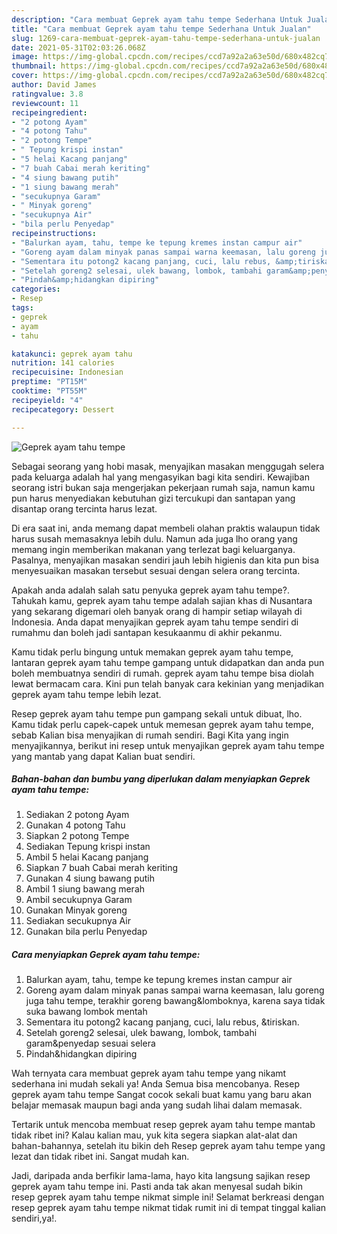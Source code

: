 ```yaml
---
description: "Cara membuat Geprek ayam tahu tempe Sederhana Untuk Jualan"
title: "Cara membuat Geprek ayam tahu tempe Sederhana Untuk Jualan"
slug: 1269-cara-membuat-geprek-ayam-tahu-tempe-sederhana-untuk-jualan
date: 2021-05-31T02:03:26.068Z
image: https://img-global.cpcdn.com/recipes/ccd7a92a2a63e50d/680x482cq70/geprek-ayam-tahu-tempe-foto-resep-utama.jpg
thumbnail: https://img-global.cpcdn.com/recipes/ccd7a92a2a63e50d/680x482cq70/geprek-ayam-tahu-tempe-foto-resep-utama.jpg
cover: https://img-global.cpcdn.com/recipes/ccd7a92a2a63e50d/680x482cq70/geprek-ayam-tahu-tempe-foto-resep-utama.jpg
author: David James
ratingvalue: 3.8
reviewcount: 11
recipeingredient:
- "2 potong Ayam"
- "4 potong Tahu"
- "2 potong Tempe"
- " Tepung krispi instan"
- "5 helai Kacang panjang"
- "7 buah Cabai merah keriting"
- "4 siung bawang putih"
- "1 siung bawang merah"
- "secukupnya Garam"
- " Minyak goreng"
- "secukupnya Air"
- "bila perlu Penyedap"
recipeinstructions:
- "Balurkan ayam, tahu, tempe ke tepung kremes instan campur air"
- "Goreng ayam dalam minyak panas sampai warna keemasan, lalu goreng juga tahu tempe, terakhir goreng bawang&amp;lomboknya, karena saya tidak suka bawang lombok mentah"
- "Sementara itu potong2 kacang panjang, cuci, lalu rebus, &amp;tiriskan."
- "Setelah goreng2 selesai, ulek bawang, lombok, tambahi garam&amp;penyedap sesuai selera"
- "Pindah&amp;hidangkan dipiring"
categories:
- Resep
tags:
- geprek
- ayam
- tahu

katakunci: geprek ayam tahu 
nutrition: 141 calories
recipecuisine: Indonesian
preptime: "PT15M"
cooktime: "PT55M"
recipeyield: "4"
recipecategory: Dessert

---
```



![Geprek ayam tahu tempe](https://img-global.cpcdn.com/recipes/ccd7a92a2a63e50d/680x482cq70/geprek-ayam-tahu-tempe-foto-resep-utama.jpg)

Sebagai seorang yang hobi masak, menyajikan masakan menggugah selera pada keluarga adalah hal yang mengasyikan bagi kita sendiri. Kewajiban seorang istri bukan saja mengerjakan pekerjaan rumah saja, namun kamu pun harus menyediakan kebutuhan gizi tercukupi dan santapan yang disantap orang tercinta harus lezat.

Di era  saat ini, anda memang dapat membeli olahan praktis walaupun tidak harus susah memasaknya lebih dulu. Namun ada juga lho orang yang memang ingin memberikan makanan yang terlezat bagi keluarganya. Pasalnya, menyajikan masakan sendiri jauh lebih higienis dan kita pun bisa menyesuaikan masakan tersebut sesuai dengan selera orang tercinta. 



Apakah anda adalah salah satu penyuka geprek ayam tahu tempe?. Tahukah kamu, geprek ayam tahu tempe adalah sajian khas di Nusantara yang sekarang digemari oleh banyak orang di hampir setiap wilayah di Indonesia. Anda dapat menyajikan geprek ayam tahu tempe sendiri di rumahmu dan boleh jadi santapan kesukaanmu di akhir pekanmu.

Kamu tidak perlu bingung untuk memakan geprek ayam tahu tempe, lantaran geprek ayam tahu tempe gampang untuk didapatkan dan anda pun boleh membuatnya sendiri di rumah. geprek ayam tahu tempe bisa diolah lewat bermacam cara. Kini pun telah banyak cara kekinian yang menjadikan geprek ayam tahu tempe lebih lezat.

Resep geprek ayam tahu tempe pun gampang sekali untuk dibuat, lho. Kamu tidak perlu capek-capek untuk memesan geprek ayam tahu tempe, sebab Kalian bisa menyajikan di rumah sendiri. Bagi Kita yang ingin menyajikannya, berikut ini resep untuk menyajikan geprek ayam tahu tempe yang mantab yang dapat Kalian buat sendiri.

<!--inarticleads1-->

##### Bahan-bahan dan bumbu yang diperlukan dalam menyiapkan Geprek ayam tahu tempe:

1. Sediakan 2 potong Ayam
1. Gunakan 4 potong Tahu
1. Siapkan 2 potong Tempe
1. Sediakan  Tepung krispi instan
1. Ambil 5 helai Kacang panjang
1. Siapkan 7 buah Cabai merah keriting
1. Gunakan 4 siung bawang putih
1. Ambil 1 siung bawang merah
1. Ambil secukupnya Garam
1. Gunakan  Minyak goreng
1. Sediakan secukupnya Air
1. Gunakan bila perlu Penyedap




<!--inarticleads2-->

##### Cara menyiapkan Geprek ayam tahu tempe:

1. Balurkan ayam, tahu, tempe ke tepung kremes instan campur air
1. Goreng ayam dalam minyak panas sampai warna keemasan, lalu goreng juga tahu tempe, terakhir goreng bawang&amp;lomboknya, karena saya tidak suka bawang lombok mentah
1. Sementara itu potong2 kacang panjang, cuci, lalu rebus, &amp;tiriskan.
1. Setelah goreng2 selesai, ulek bawang, lombok, tambahi garam&amp;penyedap sesuai selera
1. Pindah&amp;hidangkan dipiring




Wah ternyata cara membuat geprek ayam tahu tempe yang nikamt sederhana ini mudah sekali ya! Anda Semua bisa mencobanya. Resep geprek ayam tahu tempe Sangat cocok sekali buat kamu yang baru akan belajar memasak maupun bagi anda yang sudah lihai dalam memasak.

Tertarik untuk mencoba membuat resep geprek ayam tahu tempe mantab tidak ribet ini? Kalau kalian mau, yuk kita segera siapkan alat-alat dan bahan-bahannya, setelah itu bikin deh Resep geprek ayam tahu tempe yang lezat dan tidak ribet ini. Sangat mudah kan. 

Jadi, daripada anda berfikir lama-lama, hayo kita langsung sajikan resep geprek ayam tahu tempe ini. Pasti anda tak akan menyesal sudah bikin resep geprek ayam tahu tempe nikmat simple ini! Selamat berkreasi dengan resep geprek ayam tahu tempe nikmat tidak rumit ini di tempat tinggal kalian sendiri,ya!.

